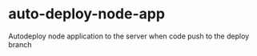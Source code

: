 # auto-deploy-node-app
Autodeploy node application to the server when code push to the deploy branch
